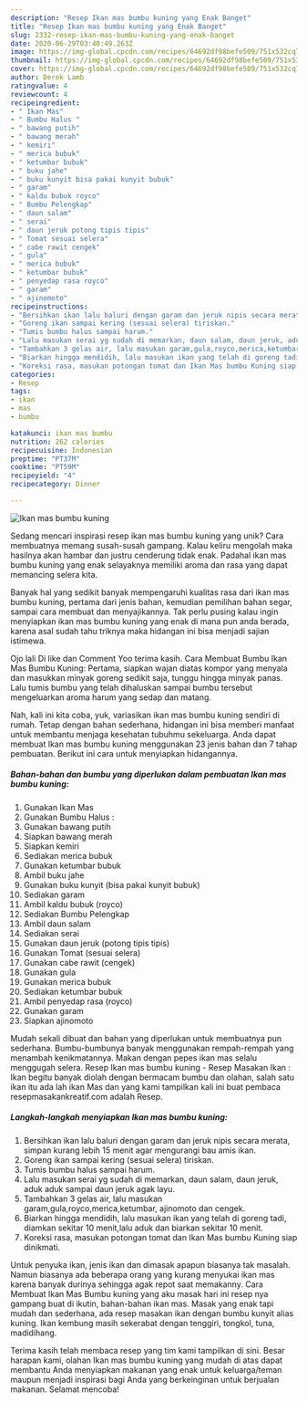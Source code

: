 ```yaml
---
description: "Resep Ikan mas bumbu kuning yang Enak Banget"
title: "Resep Ikan mas bumbu kuning yang Enak Banget"
slug: 2332-resep-ikan-mas-bumbu-kuning-yang-enak-banget
date: 2020-06-29T03:40:49.263Z
image: https://img-global.cpcdn.com/recipes/64692df98befe509/751x532cq70/ikan-mas-bumbu-kuning-foto-resep-utama.jpg
thumbnail: https://img-global.cpcdn.com/recipes/64692df98befe509/751x532cq70/ikan-mas-bumbu-kuning-foto-resep-utama.jpg
cover: https://img-global.cpcdn.com/recipes/64692df98befe509/751x532cq70/ikan-mas-bumbu-kuning-foto-resep-utama.jpg
author: Derek Lamb
ratingvalue: 4
reviewcount: 4
recipeingredient:
- " Ikan Mas"
- " Bumbu Halus "
- " bawang putih"
- " bawang merah"
- " kemiri"
- " merica bubuk"
- " ketumbar bubuk"
- " buku jahe"
- " buku kunyit bisa pakai kunyit bubuk"
- " garam"
- " kaldu bubuk royco"
- " Bumbu Pelengkap"
- " daun salam"
- " serai"
- " daun jeruk potong tipis tipis"
- " Tomat sesuai selera"
- " cabe rawit cengek"
- " gula"
- " merica bubuk"
- " ketumbar bubuk"
- " penyedap rasa royco"
- " garam"
- " ajinomoto"
recipeinstructions:
- "Bersihkan ikan lalu baluri dengan garam dan jeruk nipis secara merata, simpan kurang lebih 15 menit agar mengurangi bau amis ikan."
- "Goreng ikan sampai kering (sesuai selera) tiriskan."
- "Tumis bumbu halus sampai harum."
- "Lalu masukan serai yg sudah di memarkan, daun salam, daun jeruk, aduk aduk sampai daun jeruk agak layu."
- "Tambahkan 3 gelas air, lalu masukan garam,gula,royco,merica,ketumbar, ajinomoto dan cengek."
- "Biarkan hingga mendidih, lalu masukan ikan yang telah di goreng tadi, diamkan sekitar 10 menit,lalu aduk dan biarkan sekitar 10 menit."
- "Koreksi rasa, masukan potongan tomat dan Ikan Mas bumbu Kuning siap dinikmati."
categories:
- Resep
tags:
- ikan
- mas
- bumbu

katakunci: ikan mas bumbu 
nutrition: 262 calories
recipecuisine: Indonesian
preptime: "PT37M"
cooktime: "PT59M"
recipeyield: "4"
recipecategory: Dinner

---
```



![Ikan mas bumbu kuning](https://img-global.cpcdn.com/recipes/64692df98befe509/751x532cq70/ikan-mas-bumbu-kuning-foto-resep-utama.jpg)

Sedang mencari inspirasi resep ikan mas bumbu kuning yang unik? Cara membuatnya memang susah-susah gampang. Kalau keliru mengolah maka hasilnya akan hambar dan justru cenderung tidak enak. Padahal ikan mas bumbu kuning yang enak selayaknya memiliki aroma dan rasa yang dapat memancing selera kita.

Banyak hal yang sedikit banyak mempengaruhi kualitas rasa dari ikan mas bumbu kuning, pertama dari jenis bahan, kemudian pemilihan bahan segar, sampai cara membuat dan menyajikannya. Tak perlu pusing kalau ingin menyiapkan ikan mas bumbu kuning yang enak di mana pun anda berada, karena asal sudah tahu triknya maka hidangan ini bisa menjadi sajian istimewa.

Ojo lali Di like dan Comment Yoo terima kasih. Cara Membuat Bumbu Ikan Mas Bumbu Kuning: Pertama, siapkan wajan diatas kompor yang menyala dan masukkan minyak goreng sedikit saja, tunggu hingga minyak panas. Lalu tumis bumbu yang telah dihaluskan sampai bumbu tersebut mengeluarkan aroma harum yang sedap dan matang.


Nah, kali ini kita coba, yuk, variasikan ikan mas bumbu kuning sendiri di rumah. Tetap dengan bahan sederhana, hidangan ini bisa memberi manfaat untuk membantu menjaga kesehatan tubuhmu sekeluarga. Anda dapat membuat Ikan mas bumbu kuning menggunakan 23 jenis bahan dan 7 tahap pembuatan. Berikut ini cara untuk menyiapkan hidangannya.

<!--inarticleads1-->

##### Bahan-bahan dan bumbu yang diperlukan dalam pembuatan Ikan mas bumbu kuning:

1. Gunakan  Ikan Mas
1. Gunakan  Bumbu Halus :
1. Gunakan  bawang putih
1. Siapkan  bawang merah
1. Siapkan  kemiri
1. Sediakan  merica bubuk
1. Gunakan  ketumbar bubuk
1. Ambil  buku jahe
1. Gunakan  buku kunyit (bisa pakai kunyit bubuk)
1. Sediakan  garam
1. Ambil  kaldu bubuk (royco)
1. Sediakan  Bumbu Pelengkap
1. Ambil  daun salam
1. Sediakan  serai
1. Gunakan  daun jeruk (potong tipis tipis)
1. Gunakan  Tomat (sesuai selera)
1. Gunakan  cabe rawit (cengek)
1. Gunakan  gula
1. Gunakan  merica bubuk
1. Sediakan  ketumbar bubuk
1. Ambil  penyedap rasa (royco)
1. Gunakan  garam
1. Siapkan  ajinomoto


Mudah sekali dibuat dan bahan yang diperlukan untuk membuatnya pun sederhana. Bumbu-bumbunya banyak menggunakan rempah-rempah yang menambah kenikmatannya. Makan dengan pepes ikan mas selalu menggugah selera. Resep Ikan mas bumbu kuning - Resep Masakan Ikan : Ikan begitu banyak diolah dengan bermacam bumbu dan olahan, salah satu ikan itu ada lah ikan Mas dan yang kami tampilkan kali ini buat pembaca resepmasakankreatif.com adalah Resep. 

<!--inarticleads2-->

##### Langkah-langkah menyiapkan Ikan mas bumbu kuning:

1. Bersihkan ikan lalu baluri dengan garam dan jeruk nipis secara merata, simpan kurang lebih 15 menit agar mengurangi bau amis ikan.
1. Goreng ikan sampai kering (sesuai selera) tiriskan.
1. Tumis bumbu halus sampai harum.
1. Lalu masukan serai yg sudah di memarkan, daun salam, daun jeruk, aduk aduk sampai daun jeruk agak layu.
1. Tambahkan 3 gelas air, lalu masukan garam,gula,royco,merica,ketumbar, ajinomoto dan cengek.
1. Biarkan hingga mendidih, lalu masukan ikan yang telah di goreng tadi, diamkan sekitar 10 menit,lalu aduk dan biarkan sekitar 10 menit.
1. Koreksi rasa, masukan potongan tomat dan Ikan Mas bumbu Kuning siap dinikmati.


Untuk penyuka ikan, jenis ikan dan dimasak apapun biasanya tak masalah. Namun biasanya ada beberapa orang yang kurang menyukai ikan mas karena banyak durinya sehingga agak repot saat memakanny. Cara Membuat Ikan Mas Bumbu kuning yang aku masak hari ini resep nya gampang buat di ikutin, bahan-bahan ikan mas. Masak yang enak tapi mudah dan sederhana, ada resep masakan ikan dengan bumbu kunyit alias kuning. Ikan kembung masih sekerabat dengan tenggiri, tongkol, tuna, madidihang. 

Terima kasih telah membaca resep yang tim kami tampilkan di sini. Besar harapan kami, olahan Ikan mas bumbu kuning yang mudah di atas dapat membantu Anda menyiapkan makanan yang enak untuk keluarga/teman maupun menjadi inspirasi bagi Anda yang berkeinginan untuk berjualan makanan. Selamat mencoba!
